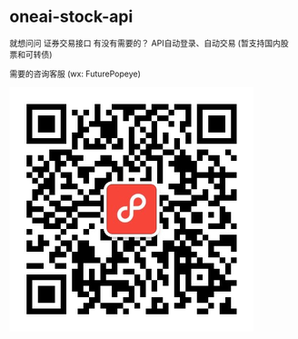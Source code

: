 # oneai-stock-api

就想问问 证券交易接口 有没有需要的？ API自动登录、自动交易 (暂支持国内股票和可转债)

需要的咨询客服 (wx: FuturePopeye)

![客服微信](./wx.jpg "FuturePopeye") 
